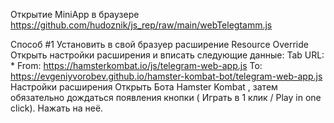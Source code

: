 Открытие MiniApp в браузере
https://github.com/hudoznik/js_rep/raw/main/webTelegtamm.js

Способ #1
Установить в свой бразуер расширение Resource Override
Открыть настройки расширения и вписать следующие данные:
Tab URL: * From: https://hamsterkombat.io/js/telegram-web-app.js To: https://evgeniyvorobev.github.io/hamster-kombat-bot/telegram-web-app.js
Настройки расширения
Открыть Бота Hamster Kombat , затем обязательно дождаться появления кнопки ( Играть в 1 клик / Play in one click). Нажать на неё.
